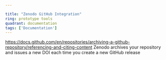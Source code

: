 ```yaml
---

title: "Zenodo GitHub Integration"
ring: prototype tools
quadrant: documentation
tags: ['Documentation']
---
```

https://docs.github.com/en/repositories/archiving-a-github-repository/referencing-and-citing-content
Zenodo archives your repository and issues a new DOI each time you create a new GitHub release
